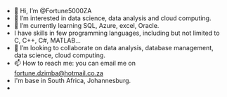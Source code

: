 - 👋 Hi, I’m @Fortune5000ZA
- 👀 I’m interested in data science, data analysis and cloud computing.
- 🌱 I’m currently learning SQL, Azure, excel, Oracle.
- I have skills in few programming languages, including but not limited to C, C++, C#, MATLAB...
- 💞️ I’m looking to collaborate on data analysis, database management, data science, cloud computing.
- 📫 How to reach me: you can email me on fortune.dzimba@hotmail.co.za
- I'm base in South Africa, Johannesburg.
- 

<!---
Fortune5000ZA/Fortune5000ZA is a ✨ special ✨ repository because its `README.md` (this file) appears on your GitHub profile.
You can click the Preview link to take a look at your changes.
--->

